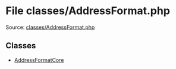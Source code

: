 File classes/AddressFormat.php
=========

Source: [classes/AddressFormat.php](https://github.com/PrestaShop/PrestaShop/blob/1.5.6.1/classes/AddressFormat.php)


Classes
-------

* [AddressFormatCore](class.AddressFormatCore.md)

